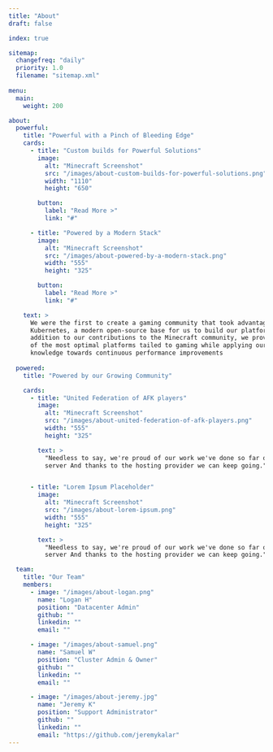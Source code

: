 ```yaml
---
title: "About"
draft: false

index: true

sitemap:
  changefreq: "daily"
  priority: 1.0
  filename: "sitemap.xml"
  
menu:
  main:
    weight: 200

about:
  powerful:
    title: "Powerful with a Pinch of Bleeding Edge"
    cards:
      - title: "Custom builds for Powerful Solutions"
        image:
          alt: "Minecraft Screenshot"
          src: "/images/about-custom-builds-for-powerful-solutions.png"
          width: "1110"
          height: "650"

        button:
          label: "Read More >"
          link: "#"

      - title: "Powered by a Modern Stack"
        image:
          alt: "Minecraft Screenshot"
          src: "/images/about-powered-by-a-modern-stack.png"
          width: "555"
          height: "325"

        button:
          label: "Read More >"
          link: "#"

    text: >
      We were the first to create a gaming community that took advantage of
      Kubernetes, a modern open-source base for us to build our platform on. In
      addition to our contributions to the Minecraft community, we provide one
      of the most optimal platforms tailed to gaming while applying our
      knowledge towards continuous performance improvements
  
  powered:
    title: "Powered by our Growing Community"

    cards:
      - title: "United Federation of AFK players"
        image:
          alt: "Minecraft Screenshot"
          src: "/images/about-united-federation-of-afk-players.png"
          width: "555"
          height: "325"

        text: >
          "Needless to say, we're proud of our work we've done so far on the
          server And thanks to the hosting provider we can keep going."


      - title: "Lorem Ipsum Placeholder"
        image:
          alt: "Minecraft Screenshot"
          src: "/images/about-lorem-ipsum.png"
          width: "555"
          height: "325"

        text: >
          "Needless to say, we're proud of our work we've done so far on the
          server And thanks to the hosting provider we can keep going."

  team:
    title: "Our Team"
    members:
      - image: "/images/about-logan.png"
        name: "Logan H"
        position: "Datacenter Admin"
        github: ""
        linkedin: ""
        email: ""

      - image: "/images/about-samuel.png"
        name: "Samuel W"
        position: "Cluster Admin & Owner"
        github: ""
        linkedin: ""
        email: ""

      - image: "/images/about-jeremy.jpg"
        name: "Jeremy K"
        position: "Support Administrator"
        github: ""
        linkedin: ""
        email: "https://github.com/jeremykalar"
---
```

